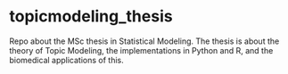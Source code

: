 # topicmodeling_thesis
Repo about the MSc thesis in Statistical Modeling. The thesis is about the theory of Topic Modeling, the implementations in Python and R, and the biomedical applications of this.
